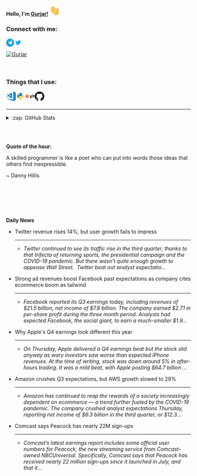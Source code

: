 #### Hello, I'm [Gurjar!](https://GurjarKing.github.io) <img src="https://raw.githubusercontent.com/ABSphreak/ABSphreak/master/gifs/Hi.gif" width="30px"></h2>


### Connect with me:

[<img align="left" alt="Gurjar | Telegram" width="22px" src="https://raw.githubusercontent.com/github/explore/80688e429a7d4ef2fca1e82350fe8e3517d3494d/topics/telegram/telegram.png" />][Telegram]
[<img align="left" alt="Gurjar | Twitter" width="22px" src="https://raw.githubusercontent.com/github/explore/80688e429a7d4ef2fca1e82350fe8e3517d3494d/topics/twitter/twitter.png" />][Twitter]
<br >
<br >
<a href="https://github.com/GurjarKing"><img src="https://komarev.com/ghpvc/?username=GurjarKing" alt="Gurjar" /></a> <br />
<br />
<br />
<!-- <br >

![](https://visitor-badge.glitch.me/badge?page_id=GurjarKing)

<br /> -->

### Things that I use:

[<img align="left" alt="Visual Studio Code" width="26px" src="https://raw.githubusercontent.com/github/explore/80688e429a7d4ef2fca1e82350fe8e3517d3494d/topics/visual-studio-code/visual-studio-code.png" />][VSCode]
[<img align="left" alt="Python" width="26px" src="https://raw.githubusercontent.com/github/explore/80688e429a7d4ef2fca1e82350fe8e3517d3494d/topics/python/python.png" />][Python]
[<img align="left" alt="Git" width="26px" src="https://raw.githubusercontent.com/github/explore/80688e429a7d4ef2fca1e82350fe8e3517d3494d/topics/git/git.png" />][Git]
[<img align="left" alt="GitHub" width="26px" src="https://raw.githubusercontent.com/github/explore/78df643247d429f6cc873026c0622819ad797942/topics/github/github.png" />][Github]

<br />
<br />

---
<details>
  <summary>:zap: GitHub Stats</summary>

<img align="left" alt="Gurjar's Github Stats" src="https://github-readme-stats.vercel.app/api?username=GurjarKing&show_icons=true&hide_border=true&count_private=true&include_all_commit=true&theme=algolia" />

</details>

<!-- ### 🔔 My latest tweet
<a href="https://twitter.com/Gurjar_King43" target="_blank">
	<img src="https://github.com/GurjarKing/GurjarKing/raw/master/tweet.png" width="70%" align="center" alt="Click to view on Twitter" title="My latest tweet, as an image"/>
</a> -->
<br>

<pre>

</pre>

**Quote of the hour:**

A skilled programmer is like a poet who can put into words those ideas that others find inexpressible.

~ Danny Hillis
<pre>

</pre>
<br>
<pre>


</pre>
<strong>Daily News</strong>
  
  - Twitter revenue rises 14%, but user growth fails to impress
     <hr/>
     
      - *Twitter continued to see its traffic rise in the third quarter, thanks to that trifecta of returning sports, the presidential campaign and the COVID-19 pandemic. But there wasn’t quite enough growth to appease Wall Street.  Twitter beat out analyst expectatio…*
     
  - Strong ad revenues boost Facebook past expectations as company cites ecommerce boom as tailwind
      <hr/>
      
      - *Facebook reported its Q3 earnings today, including revenues of $21.5 billion, net income of $7.8 billion. The company earned $2.71 in per-share profit during the three month period. Analysts had expected Facebook, the social giant, to earn a much-smaller $1.9…*
      
  - Why Apple's Q4 earnings look different this year
      <hr/>
      
      - *On Thursday, Apple delivered a Q4 earnings beat but the stock slid anyway as wary investors saw worse than expected iPhone revenues. At the time of writing, stock was down around 5% in after-hours trading. It was a mild beat, with Apple posting $64.7 billion …*
      
  - Amazon crushes Q3 expectations, but AWS growth slowed to 29%
      <hr/>
      
      - *Amazon has continued to reap the rewards of a society increasingly dependent on ecommerce — a trend further fueled by the COVID-19 pandemic. The company crushed analyst expectations Thursday, reporting net income of $6.3 billion in the third quarter, or $12.3…*
       
  - Comcast says Peacock has nearly 22M sign-ups
      <hr/>
       
       - *Comcast’s latest earnings report includes some official user numbers for Peacock, the new streaming service from Comcast-owned NBCUniversal. Specifically, Comcast says that Peacock has received nearly 22 million sign-ups since it launched in July, and that it…*
      

<br />

[VSCode]: https://code.visualstudio.com/
[Python]: https://www.python.org/
[Git]: https://git-scm.com/
[Github]: https://github.com/
[Telegram]: https://t.me/Gurjar_King/
[Twitter]: https://twitter.com/Gurjar_King43/
